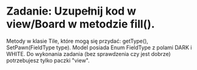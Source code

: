 # Zadanie: Uzupełnij kod w view/Board w metodzie fill().
Metody w klasie Tile, które mogą się przydać: getType(), SetPawn(FieldType type).
Model posiada Enum FieldType z polami DARK i WHITE. Do wykonania zadania (bez sprawdzenia czy jest dobrze) potrzebujesz tylko paczki "view".

